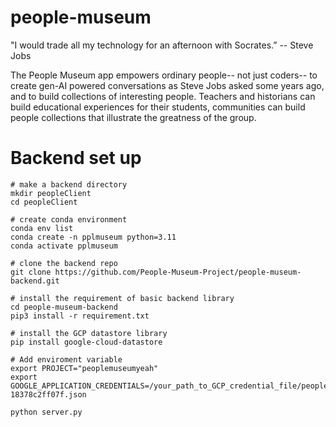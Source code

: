 # people-museum
"I would trade all my technology for an afternoon with Socrates.” -- Steve Jobs

The People Museum app empowers ordinary people-- not just coders-- to create gen-AI powered conversations as Steve Jobs asked some years ago, and to build collections of interesting people. Teachers and historians can build educational experiences for their students, communities can build people collections that illustrate the greatness of the group.

# Backend set up
```commandline
# make a backend directory
mkdir peopleClient
cd peopleClient

# create conda environment
conda env list
conda create -n pplmuseum python=3.11
conda activate pplmuseum

# clone the backend repo
git clone https://github.com/People-Museum-Project/people-museum-backend.git

# install the requirement of basic backend library
cd people-museum-backend
pip3 install -r requirement.txt

# install the GCP datastore library
pip install google-cloud-datastore

# Add enviroment variable
export PROJECT="peoplemuseumyeah"
export GOOGLE_APPLICATION_CREDENTIALS=/your_path_to_GCP_credential_file/peoplemuseumyeah-18378c2ff07f.json

python server.py
```